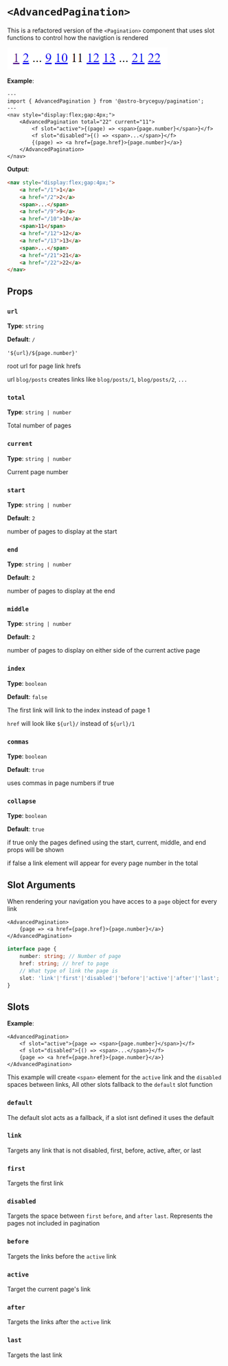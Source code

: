 # `<AdvancedPagination>`

This is a refactored version of the `<Pagination>` component that uses slot functions to control how the navigtion is rendered

![advanced pagination example](examples/advanced.png)

**Example**:

```tsx
---
import { AdvancedPagination } from '@astro-bryceguy/pagination';
---
<nav style="display:flex;gap:4px;">
    <AdvancedPagination total="22" current="11">
        <f slot="active">{(page) => <span>{page.number}</span>}</f>
        <f slot="disabled">{() => <span>...</span>}</f>
        {(page) => <a href={page.href}>{page.number}</a>}
    </AdvancedPagination>
</nav>
```

**Output**:

```html
<nav style="display:flex;gap:4px;">
    <a href="/1">1</a>
    <a href="/2">2</a>
    <span>...</span>
    <a href="/9">9</a>
    <a href="/10">10</a>
    <span>11</span>
    <a href="/12">12</a>
    <a href="/13">13</a>
    <span>...</span>
    <a href="/21">21</a>
    <a href="/22">22</a>
</nav>
```


## Props

### `url`

**Type**: `string`

**Default**: `/`

`'${url}/${page.number}'`

root url for page link hrefs

url `blog/posts` creates links like `blog/posts/1`, `blog/posts/2`, `...`

### `total`

**Type**: `string | number`

Total number of pages

### `current`

**Type**: `string | number`

Current page number

### `start`

**Type**: `string | number`

**Default**: `2`

number of pages to display at the start

### `end`

**Type**: `string | number`

**Default**: `2`

number of pages to display at the end

### `middle`

**Type**: `string | number`

**Default**: `2`

number of pages to display on either side of the current active page

### `index`

**Type**: `boolean`

**Default**: `false`

The first link will link to the index instead of page 1

`href` will look like `${url}/` instead of `${url}/1`

### `commas`

**Type**: `boolean`

**Default**: `true`

uses commas in page numbers if true

### `collapse`

**Type**: `boolean`

**Default**: `true`

if true only the pages defined using the start, current, middle, and end props will be shown

if false a link element will appear for every page number in the total

## Slot Arguments

When rendering your navigation you have acces to a `page` object for every link

```tsx
<AdvancedPagination>
    {page => <a href={page.href}>{page.number}</a>}
</AdvancedPagination>
```

```ts
interface page {
    number: string; // Number of page
    href: string; // href to page
    // What type of link the page is
    slot: 'link'|'first'|'disabled'|'before'|'active'|'after'|'last';
}
```

## Slots

**Example**:

```tsx
<AdvancedPagination>
    <f slot="active">{page => <span>{page.number}</span>}</f>
    <f slot="disabled">{() => <span>...</span>}</f>
    {page => <a href={page.href}>{page.number}</a>}
</AdvancedPagination>
```

This example will create `<span>` element for the `active` link and the `disabled` spaces between links, All other slots fallback to the `default` slot function

### `default`

The default slot acts as a fallback, if a slot isnt defined it uses the default

### `link`

Targets any link that is not disabled, first, before, active, after, or last

### `first`

Targets the first link

### `disabled`

Targets the space between `first` `before`, and `after` `last`. Represents the pages not included in pagination

### `before`

Targets the links before the `active` link

### `active`

Target the current page's link

### `after`

Targets the links after the `active` link

### `last`

Targets the last link
